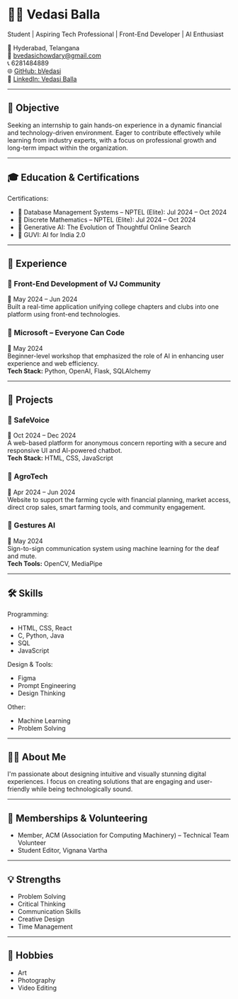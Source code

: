# 👩‍💻 Vedasi Balla

Student | Aspiring Tech Professional | Front-End Developer | AI Enthusiast

📍 Hyderabad, Telangana  
📧 bvedasichowdary@gmail.com  
📞 6281484889  
🌐 [GitHub: bVedasi](https://github.com/bVedasi)  
🔗 [LinkedIn: Vedasi Balla](https://www.linkedin.com/in/vedasi-balla-454337283/)

---

## 🎯 Objective

Seeking an internship to gain hands-on experience in a dynamic financial and technology-driven environment. Eager to contribute effectively while learning from industry experts, with a focus on professional growth and long-term impact within the organization.

---

## 🎓 Education & Certifications

Certifications:
- 📘 Database Management Systems – NPTEL (Elite): Jul 2024 – Oct 2024
- 📘 Discrete Mathematics – NPTEL (Elite): Jul 2024 – Oct 2024
- 🤖 Generative AI: The Evolution of Thoughtful Online Search
- 🧠 GUVI: AI for India 2.0

---

## 💼 Experience

### 🔹 Front-End Development of VJ Community  
📅 May 2024 – Jun 2024  
Built a real-time application unifying college chapters and clubs into one platform using front-end technologies.

### 🔹 Microsoft – Everyone Can Code  
📅 May 2024  
Beginner-level workshop that emphasized the role of AI in enhancing user experience and web efficiency.  
**Tech Stack:** Python, OpenAI, Flask, SQLAlchemy

---

## 🚀 Projects

### 🔸 SafeVoice  
📅 Oct 2024 – Dec 2024  
A web-based platform for anonymous concern reporting with a secure and responsive UI and AI-powered chatbot.  
**Tech Stack:** HTML, CSS, JavaScript

### 🔸 AgroTech  
📅 Apr 2024 – Jun 2024  
Website to support the farming cycle with financial planning, market access, direct crop sales, smart farming tools, and community engagement.

### 🔸 Gestures AI  
📅 May 2024  
Sign-to-sign communication system using machine learning for the deaf and mute.  
**Tech Tools:** OpenCV, MediaPipe

---

## 🛠️ Skills

Programming:
- HTML, CSS, React 
- C, Python, Java   
- SQL 
- JavaScript 

Design & Tools:
- Figma 
- Prompt Engineering 
- Design Thinking  

Other: 
- Machine Learning   
- Problem Solving   

---

## 👩‍🎨 About Me

I'm passionate about designing intuitive and visually stunning digital experiences. I focus on creating solutions that are engaging and user-friendly while being technologically sound.

---

## 🤝 Memberships & Volunteering

- Member, ACM (Association for Computing Machinery) – Technical Team Volunteer  
- Student Editor, Vignana Vartha

---

## 💡 Strengths

- Problem Solving  
- Critical Thinking  
- Communication Skills  
- Creative Design  
- Time Management

---

## 🎨 Hobbies

- Art  
- Photography  
- Video Editing



